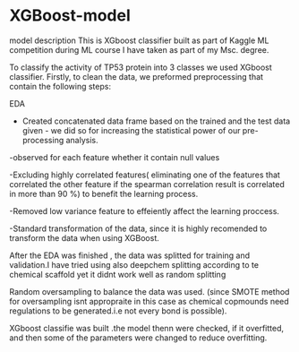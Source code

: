 # XGBoost-model

model description
This is XGboost classifier built as part of Kaggle ML competition during ML course I have taken as part of my Msc. degree.

To classify the activity of TP53 protein into 3 classes we used XGboost classifier. Firstly, to clean the data, we preformed preprocessing that contain the following steps:

EDA

- Created concatenated data frame based on the trained and the test data given - we did so for increasing the statistical power of our pre-processing analysis.

-observed for each feature whether it contain null values

-Excluding highly correlated features( eliminating one of the features that correlated the other feature if the spearman correlation result is correlated in more than 90 %) to benefit the learning process.

-Removed low variance feature to effeiently affect the learning proccess.

-Standard transformation of the data, since it is highly recomended to transform the data when using XGBoost.

After the EDA was finished , the data was splitted for training and validation.I have tried using also deepchem splitting according to te chemical scaffold yet it didnt work well as random splitting

Random oversampling to balance the data was used. (since SMOTE method for oversampling isnt appropraite in this case as chemical copmounds need regulations to be generated.i.e not every bond is possible).

XGboost classifie was built .the model thenn were checked, if it overfitted, and then some of the parameters were changed to reduce overfitting.
